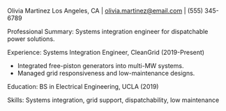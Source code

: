 Olivia Martinez
Los Angeles, CA | olivia.martinez@email.com | (555) 345-6789

Professional Summary:
Systems integration engineer for dispatchable power solutions.

Experience:
Systems Integration Engineer, CleanGrid (2019-Present)
- Integrated free-piston generators into multi-MW systems.
- Managed grid responsiveness and low-maintenance designs.

Education:
BS in Electrical Engineering, UCLA (2019)

Skills:
Systems integration, grid support, dispatchability, low maintenance